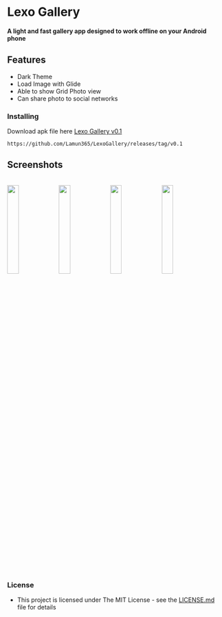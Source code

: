 # Lexo Gallery
**A light and fast gallery app designed to work offline on your Android phone**

## Features
 * Dark Theme
 * Load Image with Glide
 * Able to show Grid Photo view
 * Can share photo to social networks

### Installing
Download apk file here [Lexo Gallery v0.1](https://github.com/Lamun365/LexoGallery/releases/tag/v0.1)
```
https://github.com/Lamun365/LexoGallery/releases/tag/v0.1
```
## Screenshots
</br>
<img src="https://user-images.githubusercontent.com/77043627/115544063-f18ffd00-a2c3-11eb-87ee-b4530bd7a768.jpg" width="23%"></img> <img src="https://user-images.githubusercontent.com/77043627/115544070-f3f25700-a2c3-11eb-9c8a-d13bf674c7d9.jpg" width="23%"></img> <img src="https://user-images.githubusercontent.com/77043627/115544076-f5bc1a80-a2c3-11eb-908e-da343724f5a3.jpg" width="23%"></img> <img src="https://user-images.githubusercontent.com/77043627/115544080-f654b100-a2c3-11eb-9230-b9381cbddeea.jpg" width="23%"></img> 
</br>


### License

* This project is licensed under The MIT License - see the [LICENSE.md](/LICENSE) file for details
